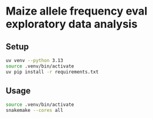 # Maize allele frequency eval exploratory data analysis

## Setup

```bash
uv venv --python 3.13
source .venv/bin/activate
uv pip install -r requirements.txt
```

## Usage

```bash
source .venv/bin/activate
snakemake --cores all
```
